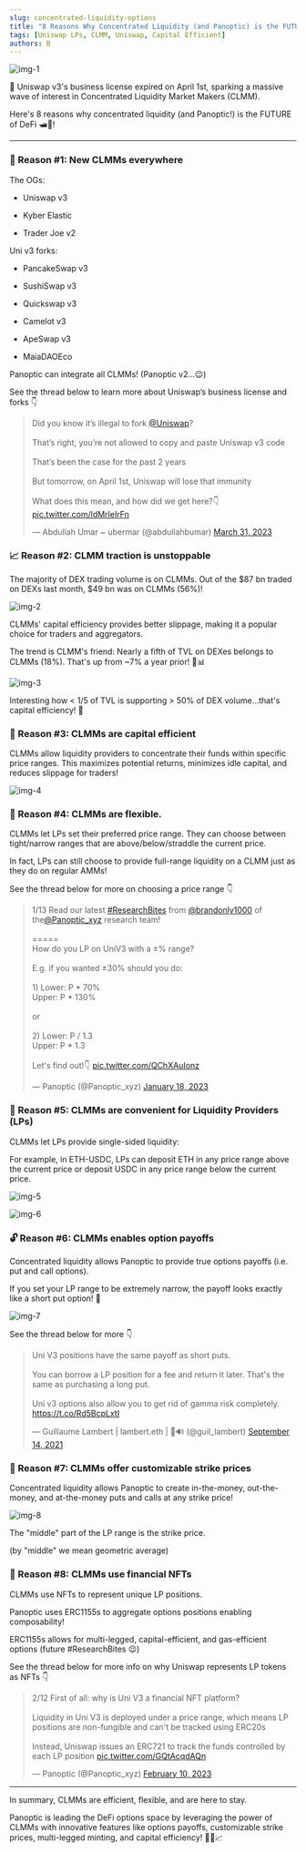 ```yaml
---
slug: concentrated-liquidity-options
title: "8 Reasons Why Concentrated Liquidity (and Panoptic) is the FUTURE"
tags: [Uniswap LPs, CLMM, Uniswap, Capital Efficient]
authors: B
---
```

![img-1](./img-1.gif)

🌊 Uniswap v3's business license expired on April 1st, sparking a massive wave of interest in Concentrated Liquidity Market Makers (CLMM).

Here's 8 reasons why concentrated liquidity (and Panoptic!) is the FUTURE of DeFi 🛥️🚀!

<!--truncate-->

----------

### 🍴 Reason #1: New CLMMs everywhere

The OGs:

-   Uniswap v3
    
-   Kyber Elastic
    
-   Trader Joe v2
    

Uni v3 forks:

-   PancakeSwap v3
    
-   SushiSwap v3
    
-   Quickswap v3
    
-   Camelot v3
    
-   ApeSwap v3
    
-   MaiaDAOEco
    

Panoptic can integrate all CLMMs! (Panoptic v2...😉)

See the thread below to learn more about Uniswap’s business license and forks 👇

<blockquote class="twitter-tweet" data-conversation="none"><p lang="en" dir="ltr">Did you know it’s illegal to fork <a href="https://twitter.com/Uniswap?ref_src=twsrc%5Etfw">@Uniswap</a>? <br/><br/>That’s right, you’re not allowed to copy and paste Uniswap v3 code<br/><br/>That’s been the case for the past 2 years<br/><br/>But tomorrow, on April 1st, Uniswap will lose that immunity <br/><br/>What does this mean, and how did we get here?👇 <a href="https://t.co/ldMrIeIrFn">pic.twitter.com/ldMrIeIrFn</a></p>&mdash; Abdullah Umar ~ ubermar (@abdullahbumar) <a href="https://twitter.com/abdullahbumar/status/1641896618097090560?ref_src=twsrc%5Etfw">March 31, 2023</a></blockquote> <script async src="https://platform.twitter.com/widgets.js" charset="utf-8"></script>

### 📈 Reason #2: CLMM traction is unstoppable

The majority of DEX trading volume is on CLMMs. Out of the $87 bn traded on DEXs last month, $49 bn was on CLMMs (56%)!

![img-2](./img-2.png)

CLMMs' capital efficiency provides better slippage, making it a popular choice for traders and aggregators.

The trend is CLMM's friend: Nearly a fifth of TVL on DEXes belongs to CLMMs (18%). That's up from ~7% a year prior! 🚀📊

![img-3](./img-3.png)

Interesting how < 1/5 of TVL is supporting > 50% of DEX volume...that's capital efficiency! 🤯

### 🎯 Reason #3: CLMMs are capital efficient

CLMMs allow liquidity providers to concentrate their funds within specific price ranges. This maximizes potential returns, minimizes idle capital, and reduces slippage for traders!

![img-4](./img-4.jpg)

### 🙆 Reason #4: CLMMs are flexible.

CLMMs let LPs set their preferred price range. They can choose between tight/narrow ranges that are above/below/straddle the current price.

In fact, LPs can still choose to provide full-range liquidity on a CLMM just as they do on regular AMMs!

See the thread below for more on choosing a price range 👇

<blockquote class="twitter-tweet" data-conversation="none"><p lang="en" dir="ltr">1/13 Read our latest <a href="https://twitter.com/hashtag/ResearchBites?src=hash&amp;ref_src=twsrc%5Etfw">#ResearchBites</a> from <a href="https://twitter.com/brandonly1000?ref_src=twsrc%5Etfw">@brandonly1000</a> of the<a href="https://twitter.com/Panoptic_xyz?ref_src=twsrc%5Etfw">@Panoptic_xyz</a> research team!<br/><br/>=====<br/>How do you LP on UniV3 with a ±% range?<br/><br/>E.g. if you wanted ±30% should you do:<br/><br/>1) Lower: P * 70%<br/> Upper: P * 130%<br/><br/>or<br/><br/>2) Lower: P / 1.3<br/> Upper: P * 1.3<br/><br/>Let&#39;s find out!👇 <a href="https://t.co/QChXAuIonz">pic.twitter.com/QChXAuIonz</a></p>&mdash; Panoptic (@Panoptic_xyz) <a href="https://twitter.com/Panoptic_xyz/status/1615816389490802689?ref_src=twsrc%5Etfw">January 18, 2023</a></blockquote> <script async src="https://platform.twitter.com/widgets.js" charset="utf-8"></script>

### 🏪 Reason #5: CLMMs are convenient for Liquidity Providers (LPs)

CLMMs let LPs provide single-sided liquidity:

For example, in ETH-USDC, LPs can deposit ETH in any price range above the current price or deposit USDC in any price range below the current price.  

![img-5](./img-5.png)

![img-6](./img-6.png)

### 🔓 Reason #6: CLMMs enables option payoffs

Concentrated liquidity allows Panoptic to provide true options payoffs (i.e. put and call options).

If you set your LP range to be extremely narrow, the payoff looks exactly like a short put option! 🤯

![img-7](./img-7.gif)

See the thread below for more 👇

<blockquote class="twitter-tweet"><p lang="en" dir="ltr">Uni V3 positions have the same payoff as short puts. <br/><br/>You can borrow a LP position for a fee and return it later. That&#39;s the same as purchasing a long put. <br/><br/>Uni v3 options also allow you to get rid of gamma risk completely. <a href="https://t.co/Rd5BcpLxtI">https://t.co/Rd5BcpLxtI</a></p>&mdash; Guillaume Lambert | lambert.eth | 🦇🔊 (@guil_lambert) <a href="https://twitter.com/guil_lambert/status/1437751046483365891?ref_src=twsrc%5Etfw">September 14, 2021</a></blockquote> <script async src="https://platform.twitter.com/widgets.js" charset="utf-8"></script>

### 🫶 Reason #7: CLMMs offer customizable strike prices

Concentrated liquidity allows Panoptic to create in-the-money, out-the-money, and at-the-money puts and calls at any strike price!

![img-8](./img-8.jpg)

The "middle" part of the LP range is the strike price.

(by "middle" we mean geometric average)

### 🧩 Reason #8: CLMMs use financial NFTs

CLMMs use NFTs to represent unique LP positions.

Panoptic uses ERC1155s to aggregate options positions enabling composability!

ERC1155s allows for multi-legged, capital-efficient, and gas-efficient options (future #ResearchBites 😉)

See the thread below for more info on why Uniswap represents LP tokens as NFTs 👇

<blockquote class="twitter-tweet" data-conversation="none"><p lang="en" dir="ltr">2/12 First of all: why is Uni V3 a financial NFT platform?<br/><br/>Liquidity in Uni V3 is deployed under a price range, which means LP positions are non-fungible and can&#39;t be tracked using ERC20s<br/><br/>Instead, Uniswap issues an ERC721 to track the funds controlled by each LP position <a href="https://t.co/GQtAcqdAQn">pic.twitter.com/GQtAcqdAQn</a></p>&mdash; Panoptic (@Panoptic_xyz) <a href="https://twitter.com/Panoptic_xyz/status/1624128603414994944?ref_src=twsrc%5Etfw">February 10, 2023</a></blockquote> <script async src="https://platform.twitter.com/widgets.js" charset="utf-8"></script>

----------

In summary, CLMMs are efficient, flexible, and are here to stay.

Panoptic is leading the DeFi options space by leveraging the power of CLMMs with innovative features like options payoffs, customizable strike prices, multi-legged minting, and capital efficiency! 🚀🌐📈